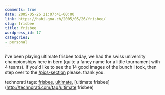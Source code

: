 ```yaml
---
comments: true
date: 2005-05-26 21:07:41+00:00
link: https://habi.gna.ch/2005/05/26/frisbee/
slug: frisbee
title: frisbee
wordpress_id: 17
categories:
- personal
---
```



i've been playing ultimate frisbee today, we had the swiss university championships here in bern (quite a fancy name for a little tournament with 4 teams). if you'd like to see the 14 good images of the bunch i took, then step over to the [/pics-section](https://habi.gna.ch/pics/Frisbeeturnier05/) please. thank you.


technorati tags: [frisbee](http://technorati.com/tag/frisbee), [ultimate](http://technorati.com/tag/ultimate), [ultimate frisbee](http://technorati.com/tag/ultimate frisbee)

